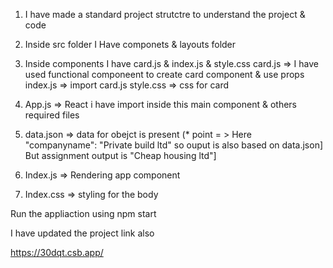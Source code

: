 1. I have made a standard project strutctre to understand the project & code 
2. Inside src folder I Have componets & layouts folder
3. Inside components I have card.js & index.js & style.css 
card.js => I have used functional componeent to create card component & use props 
index.js => import card.js
style.css => css for card 

4. App.js => React i have import inside this main component & others required files 

5. data.json => data for obejct is present 
(* point = > Here "companyname": "Private build ltd" so ouput is also based on data.json]
But assignment output is "Cheap housing ltd"]

6. Index.js => Rendering app component
7. Index.css => styling for the body 


Run the appliaction using npm start 

I have updated the project link also 

https://30dqt.csb.app/
